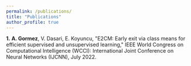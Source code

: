 ```yaml
---
permalink: /publications/
title: "Publications"
author_profile: true
---
```


**1.** **A. Gormez**, V. Dasari, E. Koyuncu, "E2CM: Early exit via class means for efficient supervised and unsupervised learning," IEEE World Congress on Computational Intelligence (WCCI): International Joint Conference on Neural Networks (IJCNN), July 2022.

